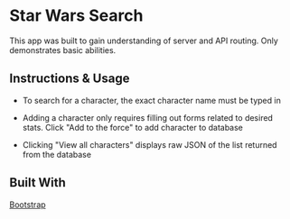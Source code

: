 # Star Wars Search
This app was built to gain understanding of server and API routing. Only demonstrates basic abilities.

## Instructions & Usage
* To search for a character, the exact character name must be typed in

* Adding a character only requires filling out forms related to desired stats. Click "Add to the force" to add character to database

* Clicking "View all characters" displays raw JSON of the list returned from the database

## Built With
[Bootstrap](https://getbootstrap.com)
